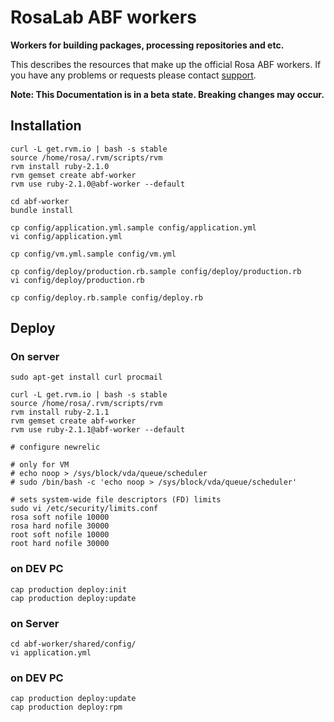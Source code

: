 RosaLab ABF workers
===================

**Workers for building packages, processing repositories and etc.**

This describes the resources that make up the official Rosa ABF workers. If you have any problems or requests please contact [support](https://abf.rosalinux.ru/contact).

**Note: This Documentation is in a beta state. Breaking changes may occur.**

## Installation

    curl -L get.rvm.io | bash -s stable
    source /home/rosa/.rvm/scripts/rvm
    rvm install ruby-2.1.0
    rvm gemset create abf-worker
    rvm use ruby-2.1.0@abf-worker --default

    cd abf-worker
    bundle install

    cp config/application.yml.sample config/application.yml
    vi config/application.yml

    cp config/vm.yml.sample config/vm.yml

    cp config/deploy/production.rb.sample config/deploy/production.rb
    vi config/deploy/production.rb

    cp config/deploy.rb.sample config/deploy.rb

## Deploy

### On server

    sudo apt-get install curl procmail

    curl -L get.rvm.io | bash -s stable
    source /home/rosa/.rvm/scripts/rvm
    rvm install ruby-2.1.1
    rvm gemset create abf-worker
    rvm use ruby-2.1.1@abf-worker --default

    # configure newrelic

    # only for VM
    # echo noop > /sys/block/vda/queue/scheduler
    # sudo /bin/bash -c 'echo noop > /sys/block/vda/queue/scheduler'

    # sets system-wide file descriptors (FD) limits
    sudo vi /etc/security/limits.conf
    rosa soft nofile 10000
    rosa hard nofile 30000
    root soft nofile 10000
    root hard nofile 30000

### on DEV PC

    cap production deploy:init
    cap production deploy:update

### on Server

    cd abf-worker/shared/config/
    vi application.yml 

### on DEV PC

    cap production deploy:update
    cap production deploy:rpm
